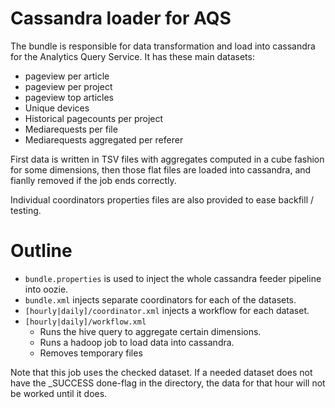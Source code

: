 # Cassandra loader for AQS

The bundle is responsible for data transformation and load
into cassandra for the Analytics Query Service. It has these main datasets:
* pageview per article
* pageview per project
* pageview top articles
* Unique devices
* Historical pagecounts per project
* Mediarequests per file
* Mediarequests aggregated per referer

First data is written in TSV files with aggregates computed
in a cube fashion for some dimensions, then those flat files are
loaded into cassandra, and fianlly removed if the job ends correctly.

Individual coordinators properties files are also provided
to ease backfill / testing.

# Outline

* ```bundle.properties``` is used to inject the whole cassandra feeder
  pipeline into oozie.
* ```bundle.xml``` injects separate coordinators for each of the
  datasets.
* ```[hourly|daily]/coordinator.xml``` injects a workflow for each dataset.
* ```[hourly|daily]/workflow.xml```
  * Runs the hive query to aggregate certain dimensions.
  * Runs a hadoop job to load data into cassandra.
  * Removes temporary files

Note that this job uses the checked dataset.  If a needed dataset
does not have the _SUCCESS done-flag in the directory, the data for that
hour will not be worked until it does.
